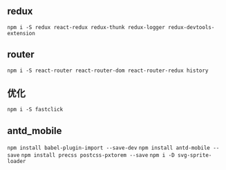 


## redux

`npm i -S redux react-redux redux-thunk redux-logger redux-devtools-extension`

## router

`npm i -S react-router react-router-dom react-router-redux history`

## 优化

`npm i -S fastclick `

## antd_mobile

`npm install babel-plugin-import --save-dev`
`npm install antd-mobile --save`
`npm install precss postcss-pxtorem --save`
`npm i -D svg-sprite-loader`